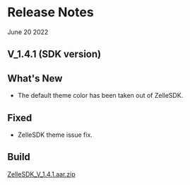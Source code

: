 # Release Notes

June 20 2022

## V_1.4.1 (SDK version)

## What's New

- The default theme color has been taken out of ZelleSDK.

## Fixed

- ZelleSDK theme issue fix.

## Build

[ZelleSDK_V_1.4.1.aar.zip](https://github.com/Fiserv/zelle-turnkey-solutions/files/11596633/ZelleSDK_V_1.4.1.aar.zip)


